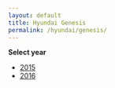 ```yaml
---
layout: default
title: Hyundai Genesis
permalink: /hyundai/genesis/
---
```

**Select year**

- [2015](/hyundai/genesis/2015/)
- [2016](/hyundai/genesis/2016/)